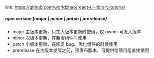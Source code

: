 link: https://github.com/worldzhao/react-ui-library-tutorial

##### npm version [major | minor | patch | prerelease]

- major 主版本更新，只在大版本更新时使用，仅 owner 可发大版本
- minor 次版本更新，在新增组件时使用
- patch 小版本更新，在修复 bug、优化组件的时候使用
- prerelease 在主版本发版之前，预发布版本，可提供给项目组直接使用

